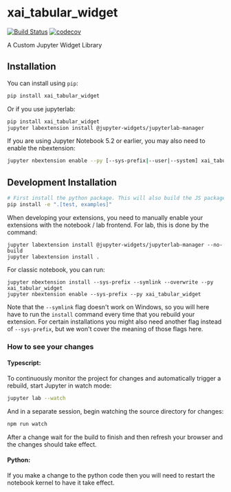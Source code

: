 
# xai_tabular_widget

[![Build Status](https://travis-ci.org/vincentpietropaolo/xai_tabular_widget.svg?branch=master)](https://travis-ci.org/vincentpietropaolo/xai_tabular_widget)
[![codecov](https://codecov.io/gh/vincentpietropaolo/xai_tabular_widget/branch/master/graph/badge.svg)](https://codecov.io/gh/vincentpietropaolo/xai_tabular_widget)


A Custom Jupyter Widget Library

## Installation

You can install using `pip`:

```bash
pip install xai_tabular_widget
```

Or if you use jupyterlab:

```bash
pip install xai_tabular_widget
jupyter labextension install @jupyter-widgets/jupyterlab-manager
```

If you are using Jupyter Notebook 5.2 or earlier, you may also need to enable
the nbextension:
```bash
jupyter nbextension enable --py [--sys-prefix|--user|--system] xai_tabular_widget
```

## Development Installation


```bash
# First install the python package. This will also build the JS packages.
pip install -e ".[test, examples]"
```

When developing your extensions, you need to manually enable your extensions with the
notebook / lab frontend. For lab, this is done by the command:

```
jupyter labextension install @jupyter-widgets/jupyterlab-manager --no-build
jupyter labextension install .
```

For classic notebook, you can run:

```
jupyter nbextension install --sys-prefix --symlink --overwrite --py xai_tabular_widget
jupyter nbextension enable --sys-prefix --py xai_tabular_widget
```

Note that the `--symlink` flag doesn't work on Windows, so you will here have to run
the `install` command every time that you rebuild your extension. For certain installations
you might also need another flag instead of `--sys-prefix`, but we won't cover the meaning
of those flags here.

### How to see your changes
#### Typescript:
To continuously monitor the project for changes and automatically trigger a rebuild, start Jupyter in watch mode:
```bash
jupyter lab --watch
```
And in a separate session, begin watching the source directory for changes:
```bash
npm run watch
```

After a change wait for the build to finish and then refresh your browser and the changes should take effect.

#### Python:
If you make a change to the python code then you will need to restart the notebook kernel to have it take effect.
